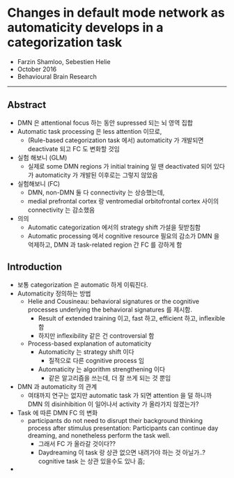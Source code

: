# Changes in default mode network as automaticity develops in a categorization task

* Farzin Shamloo, Sebestien Helie
* October 2016
* Behavioural Brain Research

---

## Abstract

* DMN 은 attentional focus 하는 동안 supressed 되는 뇌 영역 집합
* Automatic task processing 은 less attention 이므로,
  * (Rule-based categorization task 에서) automaticity 가 개발되면 deactivate 되고 FC 도 변화할 것임
* 실험 해보니 (GLM)
  * 실제로 some DMN regions 가 initial training 일 땐 deactivated 되어 있다가 automaticity 가 개발된 이후로는 그렇지 않았음
* 실험해보니 (FC)
  * DMN, non-DMN 둘 다 connectivity 는 상승했는데, 
  * medial prefrontal cortex 랑 ventromedial orbitofrontal cortex 사이의 connectivity 는 감소했음
* 의의
  * Automatic categorization 에서의 strategy shift 가설을 뒷받침함
  * Automatic processing 에서 cognitive resource 필요의 감소가 DMN 을 억제하고, DMN 과 task-related region 간 FC 를 강하게 함



## Introduction

* 보통 categorization 은 automatic 하게 이뤄진다.
* Automaticity 정의하는 방법
  * Helie and Cousineau: behavioral signatures or the cognitive processes underlying the behavioral signatures 를 제시함.
    * Result of extended training 이고, fast 하고, efficient 하고, inflexible 함
    * 하지만 inflexibility 같은 건 controversial 함
  * Process-based explanation of automaticity
    * Automaticity 는 strategy shift 이다
      * 질적으로 다른 cognitive process 임
    * Automaticity 는 algorithm strengthening 이다
      * 같은 알고리즘을 쓰는데, 더 잘 쓰게 되는 것 뿐임
* DMN 과 automaticity 의 관계
  * 여태까지 연구는 없지만 automatic task 가 되면 attention 을 덜 하니까 DMN 의 disinhibition 이 일어나서 activity 가 올라가지 않겠는가?
* Task 에 따른 DMN FC 의 변화
  * participants do not need to disrupt their background thinking process after stimulus presentation: Participants can continue day dreaming, and nonetheless perform the task well.
    * 그래서 FC 가 올라갈 것이다??
    * Daydreaming 이 task 랑 상관 없으면 내려가야 하는 것 아닐가..? cognitive task 는 상관 있을수도 있나 흠;
* 